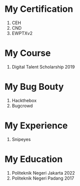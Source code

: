 # My Certification
1. CEH
2. CND
3. EWPTXv2

# My Course
1. Digital Talent Scholarship 2019

# My Bug Bouty
1. Hackthebox
2. Bugcrowd

# My Experience
1. Snipeyes

# My Education
1. Politeknik Negeri Jakarta 2022
2. Politeknik Negeri Padang 2017
